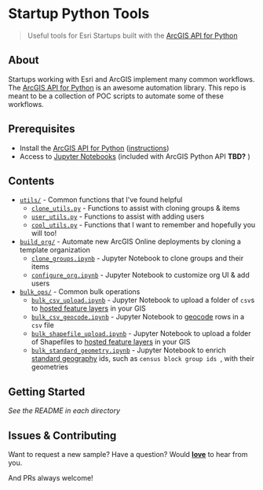 # Startup Python Tools
> Useful tools for Esri Startups built with the [ArcGIS API for Python](https://developers.arcgis.com/python/)

## About

Startups working with Esri and ArcGIS implement many common workflows. The [ArcGIS API for Python](https://developers.arcgis.com/python/) is an awesome automation library. This repo is meant to be a collection of POC scripts to automate some of these workflows.

## Prerequisites

* Install the [ArcGIS API for Python](https://developers.arcgis.com/python/) ([instructions](https://developers.arcgis.com/python/guide/install-and-set-up/))
* Access to [Jupyter Notebooks](http://jupyter.org/) (included with ArcGIS Python API __TBD?__ )

## Contents

* [`utils/`](/utils) - Common functions that I've found helpful
  * [`clone_utils.py`](/utils/clone_utils.py) - Functions to assist with cloning groups & items
  * [`user_utils.py`](/utils/user_utils.py) - Functions to assist with adding users
  * [`cool_utils.py`](/utils/cool_utils.py) - Functions that I want to remember and hopefully you will too!
* [`build_org/`](/build_org) - Automate new ArcGIS Online deployments by cloning a template organization
  * [`clone_groups.ipynb`](/build_org/clone_groups.ipynb) - Jupyter Notebook to clone groups and their items
  * [`configure_org.ipynb`](/build_org/configure_org.ipynb) - Jupyter Notebook to customize org UI & add users
* [`bulk_ops/`](/bulk_ops) - Common bulk operations
  * [`bulk_csv_upload.ipynb`](/bulk_ops/bulk_csv_upload.ipynb) - Jupyter Notebook to upload a folder of `csv`s to [hosted feature layers](https://doc.arcgis.com/en/arcgis-online/share-maps/hosted-web-layers.htm) in your GIS
  * [`bulk_csv_geocode.ipynb`](/bulk_ops/bulk_csv_geocode.ipynb) - Jupyter Notebook to [geocode](https://developers.arcgis.com/features/geocoding/) rows in a `csv` file
  * [`bulk_shapefile_upload.ipynb`](/bulk_ops/bulk_shapefile_upload.ipynb) - Jupyter Notebook to upload a folder of Shapefiles to [hosted feature layers](https://doc.arcgis.com/en/arcgis-online/share-maps/hosted-web-layers.htm) in your GIS
  * [`bulk_standard_geometry.ipynb`](/bulk_ops/bulk_standard_geometry.ipynb) - Jupyter Notebook to enrich [standard geography](https://developers.arcgis.com/rest/geoenrichment/api-reference/standard-geography-query.htm) ids, such as `census block group ids
  `, with their geometries


## Getting Started

*See the README in each directory*

## Issues & Contributing

Want to request a new sample? Have a question? Would [__love__](https://github.com/mpayson/startup-python-tools/issues) to hear from you.

And PRs always welcome!
